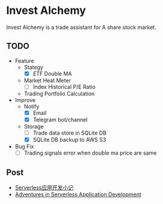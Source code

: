 # Invest Alchemy

Invest Alchemy is a trade assistant for A share stock market.

## TODO

- Feature
    - Stategy
        - [x] ETF Double MA
    - Market Heat Meter
        - [ ] Index Historical P/E Ratio
    - Trading Portfolio Calculation
- Improve
    - Notify
        - [x] Email
        - [x] Telegram bot/channel
    - Storage
        - [ ] Trade data store in SQLite DB
        - [x] SQLite DB backup to AWS S3
- Bug Fix
    - [ ] Trading signals error when double ma price are same

## Post

- [Serverless应用开发小记](https://www.bmpi.dev/dev/guide-to-serverless/)
- [Adventures in Serverless Application Development](https://www.bmpi.dev/en/dev/guide-to-serverless/)